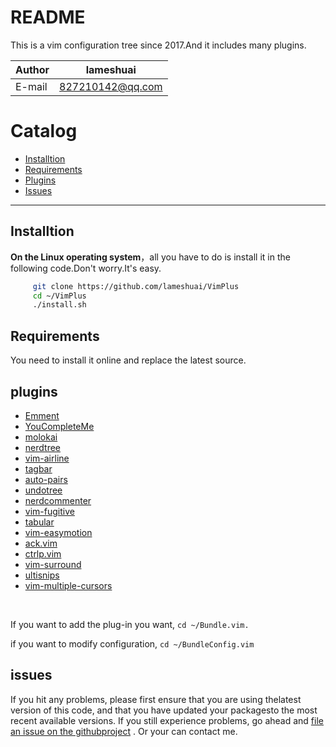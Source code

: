 # README
This is a vim configuration tree since 2017.And it includes many plugins.

|Author|lameshuai|
|---|---
|E-mail|827210142@qq.com

# Catalog
* [Installtion](#installtion)
* [Requirements](#requirements)
* [Plugins](#plugins)
* [Issues](#issues)

***

## Installtion
**On the Linux operating system**，all you have to do is install it in the following code.Don't worry.It's easy.
```bash
     git clone https://github.com/lameshuai/VimPlus
     cd ~/VimPlus
     ./install.sh
```

## Requirements
You need to install it online and replace the latest source.

## plugins

* [Emment][1]
* [YouCompleteMe][2]
* [molokai][3]
* [nerdtree][4]
* [vim-airline][5]
* [tagbar][6]
* [auto-pairs][7]
* [undotree][8]
* [nerdcommenter][9]
* [vim-fugitive][10]
* [tabular][11]
* [vim-easymotion][12]
* [ack.vim][13]
* [ctrlp.vim][14]
* [vim-surround][15]
* [ultisnips][16]
* [vim-multiple-cursors][17]
<br />

If you want to add the plug-in you want,   ```cd ~/Bundle.vim.```
<br />

if you want to modify configuration, ```cd ~/BundleConfig.vim```

## issues

If you hit any problems, please first ensure that you are using thelatest version of this code, and that you have updated your packagesto the most recent available versions. If you
still experience problems, go ahead and [file an issue on the githubproject](https://github.com/lameshuai/VimPlus/issues)
. Or your can contact me.



[1]: https://github.com/mattn/emmet-vim
[2]: https://github.com/Valloric/YouCompleteMe
[3]: https://github.com/tomasr/molokai
[4]: https://github.com/scrooloose/nerdtree
[5]: https://github.com/vim-airline/vim-airline
[6]: https://github.com/majutsushi/tagbar
[7]: https://github.com/jiangmiao/auto-pairs
[8]: https://github.com/mbbill/undotree
[9]: https://github.com/scrooloose/nerdcommenter
[10]: https://github.com/tpope/vim-fugitive
[11]: https://github.com/godlygeek/tabular
[12]: https://github.com/easymotion/vim-easymotion
[13]: https://github.com/mileszs/ack.vim
[14]: https://github.com/kien/ctrlp.vim
[15]: https://github.com/tpope/vim-surround
[16]: https://github.com/SirVer/ultisnips
[17]: https://github.com/terryma/vim-multiple-cursors
